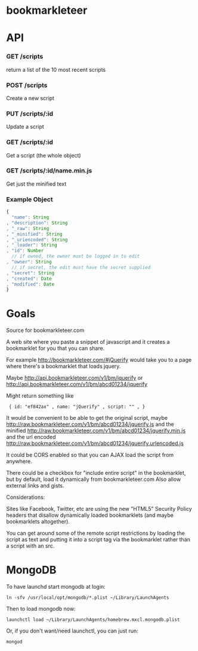 bookmarkleteer
==============

API
===

### GET /scripts

return a list of the 10 most recent scripts

### POST /scripts

Create a new script

### PUT /scripts/:id

Update a script

### GET /scripts/:id

Get a script (the whole object)

### GET /scripts/:id/name.min.js

Get just the minified text

### Example Object

```javascript
{
  "name": String
, "description": String
, "_raw": String
, "_minified": String
, "_uriencoded": String
, "_loader": String
, "id": Number
  // if owned, the owner must be logged in to edit
, "owner": String
  // if secret, the edit must have the secret supplied
, "secret": String
, "created": Date
, "modified": Date
}
```


Goals
===

Source for bookmarkleteer.com

A web site where you paste a snippet of javascript and it creates a bookmarklet for you that you can share.

For example http://bookmarkleteer.com/#jQuerify would take you to a page where there's a bookmarklet that loads jquery.

Maybe 
http://api.bookmarkleteer.com/v1/bm/jquerify
or
http://api.bookmarkleteer.com/v1/bm/abcd01234/jquerify

Might return something like

     { id: "ef842ax" , name: "jQuerify" , script: "" , }

It would be convenient to be able to get the original script, maybe
http://raw.bookmarkleteer.com/v1/bm/abcd01234/jquerify.js
and the minified
http://raw.bookmarkleteer.com/v1/bm/abcd01234/jquerify.min.js
and the url encoded
http://raw.bookmarkleteer.com/v1/bm/abcd01234/jquerify.urlencoded.js

It could be CORS enabled so that you can AJAX load the script from anywhere.

There could be a checkbox for "include entire script" in the bookmarklet, but by default, load it dynamically from bookmarkleteer.com
Also allow external links and gists.

Considerations:

Sites like Facebook, Twitter, etc are using the new "HTML5" Security Policy headers
that disallow dynamically loaded bookmarklets (and maybe bookmarklets altogether).

You can get around some of the remote script restrictions by loading the script as text
and putting it into a script tag via the bookmarklet rather than a script with an src.

MongoDB
===

To have launchd start mongodb at login:

    ln -sfv /usr/local/opt/mongodb/*.plist ~/Library/LaunchAgents

Then to load mongodb now:

    launchctl load ~/Library/LaunchAgents/homebrew.mxcl.mongodb.plist

Or, if you don't want/need launchctl, you can just run:

    mongod
